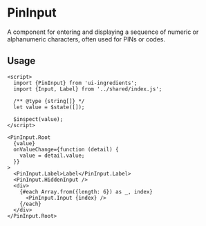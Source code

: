 # PinInput

A component for entering and displaying a sequence of numeric or alphanumeric characters, often used for PINs or codes.

## Usage

```svelte
<script>
  import {PinInput} from 'ui-ingredients';
  import {Input, Label} from '../shared/index.js';

  /** @type {string[]} */
  let value = $state([]);

  $inspect(value);
</script>

<PinInput.Root
  {value}
  onValueChange={function (detail) {
    value = detail.value;
  }}
>
  <PinInput.Label>Label</PinInput.Label>
  <PinInput.HiddenInput />
  <div>
    {#each Array.from({length: 6}) as _, index}
      <PinInput.Input {index} />
    {/each}
  </div>
</PinInput.Root>
```
